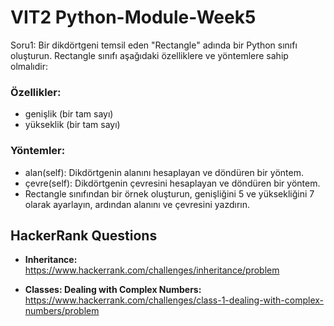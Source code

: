 # VIT2 Python-Module-Week5
Soru1: Bir dikdörtgeni temsil eden "Rectangle" adında bir Python sınıfı oluşturun. Rectangle sınıfı aşağıdaki özelliklere ve yöntemlere sahip olmalıdir:
### Özellikler:
- genişlik (bir tam sayı)
- yükseklik (bir tam sayı)
### Yöntemler:
- alan(self): Dikdörtgenin alanını hesaplayan ve döndüren bir yöntem.
- çevre(self): Dikdörtgenin çevresini hesaplayan ve döndüren bir yöntem.
- Rectangle sınıfından bir örnek oluşturun, genişliğini 5 ve yüksekliğini 7 olarak ayarlayın, ardından alanını ve çevresini yazdırın.
## HackerRank Questions

* **Inheritance:** https://www.hackerrank.com/challenges/inheritance/problem
  
* **Classes: Dealing with Complex Numbers:** https://www.hackerrank.com/challenges/class-1-dealing-with-complex-numbers/problem
